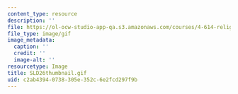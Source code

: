 ```yaml
---
content_type: resource
description: ''
file: https://ol-ocw-studio-app-qa.s3.amazonaws.com/courses/4-614-religious-architecture-and-islamic-cultures-fall-2002/c2ab43940738305e352c6e2fcd297f9b_SLD26thumbnail.gif
file_type: image/gif
image_metadata:
  caption: ''
  credit: ''
  image-alt: ''
resourcetype: Image
title: SLD26thumbnail.gif
uid: c2ab4394-0738-305e-352c-6e2fcd297f9b
---
```

